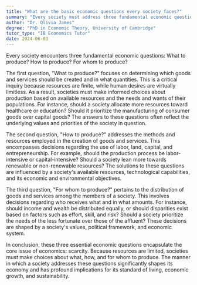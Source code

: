 ```yaml
---
title: "What are the basic economic questions every society faces?"
summary: "Every society must address three fundamental economic questions: what goods and services to produce, the methods of production, and the distribution of these products among its members."
author: "Dr. Olivia James"
degree: "PhD in Economic Theory, University of Cambridge"
tutor_type: "IB Economics Tutor"
date: 2024-06-03
---
```


Every society encounters three fundamental economic questions: What to produce? How to produce? For whom to produce?

The first question, "What to produce?" focuses on determining which goods and services should be created and in what quantities. This is a critical inquiry because resources are finite, while human desires are virtually limitless. As a result, societies must make informed choices about production based on available resources and the needs and wants of their populations. For instance, should a society allocate more resources toward healthcare or education? Should it prioritize the manufacturing of consumer goods over capital goods? The answers to these questions often reflect the underlying values and priorities of the society in question.

The second question, "How to produce?" addresses the methods and resources employed in the creation of goods and services. This encompasses decisions regarding the use of labor, land, capital, and entrepreneurship. For example, should the production process be labor-intensive or capital-intensive? Should a society lean more towards renewable or non-renewable resources? The solutions to these questions are influenced by a society's available resources, technological capabilities, and its economic and environmental objectives.

The third question, "For whom to produce?" pertains to the distribution of goods and services among the members of a society. This involves decisions regarding who receives what and in what amounts. For instance, should income and wealth be distributed equally, or should disparities exist based on factors such as effort, skill, and risk? Should a society prioritize the needs of the less fortunate over those of the affluent? These decisions are shaped by a society's values, political framework, and economic system.

In conclusion, these three essential economic questions encapsulate the core issue of economics: scarcity. Because resources are limited, societies must make choices about what, how, and for whom to produce. The manner in which a society addresses these questions significantly shapes its economy and has profound implications for its standard of living, economic growth, and sustainability.
    